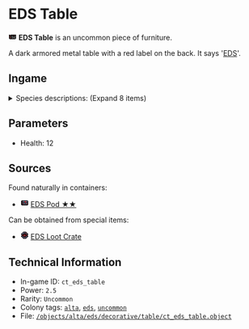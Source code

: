 # EDS Table

<img src="https://raw.githubusercontent.com/Ceterai/Enternia/main/objects/alta/eds/decorative/table/icon.png" alt="EDS Table icon" loading="lazy" height=16px width="auto" /> **EDS Table** is an uncommon piece of furniture.

A dark armored metal table with a red label on the back. It says '[EDS](https://ceterai.github.io/MyEnternia/Wiki/Tags/Eds)'.

## Ingame

<details markdown="1"><summary>Species descriptions: (Expand 8 items)</summary>

- Alta: An armored EDS table. Maximum protection - even for the simplest things, huh.
- Apex: An armored table. Seems to be powered.
- Avian: There's red paint all over this table. Doesn't look very friendly.
- Floran: Dark and red. And metal. Floran can't even push it.
- Glitch: Observant. This table looks very heavy and sturdy.
- Human: This thing looks pretty heavy and aggressive. Is this on purpose?
- Hylotl: Looks like table, but judging by the lights I'll assume it's a device of sorts.
- Novakid: Nothin' looks good to me about this one table.

</details>

## Parameters

- Health: 12

## Sources

Found naturally in containers:

- <img src="https://raw.githubusercontent.com/Ceterai/Enternia/main/objects/alta/eds/decorative/pod/icon.png" alt="EDS Pod ★★ icon" loading="lazy" height=16px width="auto" /> [EDS Pod ★★](https://ceterai.github.io/MyEnternia/Wiki/EDSPod)

Can be obtained from special items:

- <img src="https://raw.githubusercontent.com/Ceterai/Enternia/main/items/active/alta/loot/biome/ct_eds_loot.png" alt="EDS Loot Crate icon" loading="lazy" height=16px width="auto" /> [EDS Loot Crate](https://ceterai.github.io/MyEnternia/Wiki/EDSLootCrate)

## Technical Information

- In-game ID: `ct_eds_table`
- Power: `2.5`
- Rarity: `Uncommon`
- Colony tags: [`alta`](https://ceterai.github.io/MyEnternia/Wiki/Tags/Alta), [`eds`](https://ceterai.github.io/MyEnternia/Wiki/Tags/Eds), [`uncommon`](https://ceterai.github.io/MyEnternia/Wiki/Tags/Uncommon)
- File: [`/objects/alta/eds/decorative/table/ct_eds_table.object`](https://github.com/Ceterai/Enternia/blob/main/objects/alta/eds/decorative/table/ct_eds_table.object)
